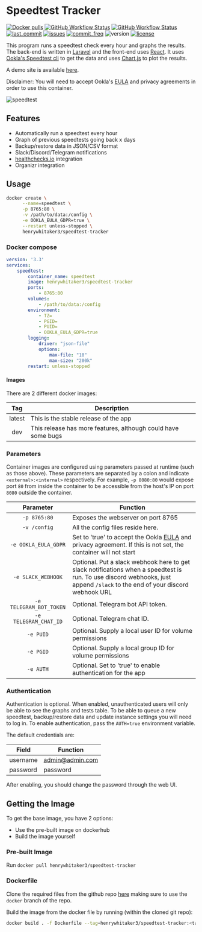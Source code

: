 # Speedtest Tracker

[![Docker pulls](https://img.shields.io/docker/pulls/henrywhitaker3/speedtest-tracker?style=flat-square)](https://hub.docker.com/r/henrywhitaker3/speedtest-tracker) [![GitHub Workflow Status](https://img.shields.io/github/workflow/status/henrywhitaker3/Speedtest-Tracker/Stable?label=master&logo=github&style=flat-square)](https://github.com/henrywhitaker3/Speedtest-Tracker/actions) [![GitHub Workflow Status](https://img.shields.io/github/workflow/status/henrywhitaker3/Speedtest-Tracker/Dev?label=dev&logo=github&style=flat-square)](https://github.com/henrywhitaker3/Speedtest-Tracker/actions) [![last_commit](https://img.shields.io/github/last-commit/henrywhitaker3/Speedtest-Tracker?style=flat-square)](https://github.com/henrywhitaker3/Speedtest-Tracker/commits) [![issues](https://img.shields.io/github/issues/henrywhitaker3/Speedtest-Tracker?style=flat-square)](https://github.com/henrywhitaker3/Speedtest-Tracker/issues) [![commit_freq](https://img.shields.io/github/commit-activity/m/henrywhitaker3/Speedtest-Tracker?style=flat-square)](https://github.com/henrywhitaker3/Speedtest-Tracker/commits) ![version](https://img.shields.io/badge/version-v1.10.3-success?style=flat-square) [![license](https://img.shields.io/github/license/henrywhitaker3/Speedtest-Tracker?style=flat-square)](https://github.com/henrywhitaker3/Speedtest-Tracker/blob/master/LICENSE)

This program runs a speedtest check every hour and graphs the results. The back-end is written in [Laravel](https://laravel.com/) and the front-end uses [React](https://reactjs.org/). It uses [Ookla's Speedtest cli](https://www.speedtest.net/apps/cli) to get the data and uses [Chart.js](https://www.chartjs.org/) to plot the results.

A demo site is available [here](https://speedtest.henrywhitaker.com).

Disclaimer: You will need to accept Ookla's [EULA](https://www.speedtest.net/about/eula) and privacy agreements in order to use this container.

![speedtest](https://user-images.githubusercontent.com/36062479/78822484-a82b8300-79ca-11ea-8525-fdeae496a0bd.gif)

## Features

- Automatically run a speedtest every hour
- Graph of previous speedtests going back x days
- Backup/restore data in JSON/CSV format
- Slack/Discord/Telegram notifications
- [healthchecks.io](https://healthchecks.io) integration
- Organizr integration

## Usage

```bash
docker create \
      --name=speedtest \
      -p 8765:80 \
      -v /path/to/data:/config \
      -e OOKLA_EULA_GDPR=true \
      --restart unless-stopped \
      henrywhitaker3/speedtest-tracker
```

### Docker compose

```yml
version: '3.3'
services:
    speedtest:
        container_name: speedtest
        image: henrywhitaker3/speedtest-tracker
        ports:
            - 8765:80
        volumes:
            - /path/to/data:/config
        environment:
            - TZ=
            - PGID=
            - PUID=
            - OOKLA_EULA_GDPR=true
        logging:
            driver: "json-file"
            options:
                max-file: "10"
                max-size: "200k"
        restart: unless-stopped
```

#### Images

There are 2 different docker images:

| Tag | Description |
| :----: | --- |
| latest | This is the stable release of the app |
| dev | This release has more features, although could have some bugs |

### Parameters

Container images are configured using parameters passed at runtime (such as those above). These parameters are separated by a colon and indicate `<external>:<internal>` respectively. For example, `-p 8080:80` would expose port `80` from inside the container to be accessible from the host's IP on port `8080` outside the container.

|     Parameter             |   Function    |
|     :----:                |   --- |
|     `-p 8765:80`          |   Exposes the webserver on port 8765  |
|     `-v /config`          |   All the config files reside here.   |
|     `-e OOKLA_EULA_GDPR`  |   Set to 'true' to accept the Ookla [EULA](https://www.speedtest.net/about/eula) and privacy agreement. If this is not set, the container will not start   |
|     `-e SLACK_WEBHOOK`    |   Optional. Put a slack webhook here to get slack notifications when a speedtest is run. To use discord webhooks, just append `/slack` to the end of your discord webhook URL   |
|     `-e TELEGRAM_BOT_TOKEN`    |   Optional. Telegram bot API token.   |
|     `-e TELEGRAM_CHAT_ID`    |   Optional. Telegram chat ID.   |
|     `-e PUID`             |   Optional. Supply a local user ID for volume permissions   |
|     `-e PGID`             |   Optional. Supply a local group ID for volume permissions  |
|     `-e AUTH`             |   Optional. Set to 'true' to enable authentication for the app |

### Authentication

Authentication is optional. When enabled, unauthenticated users will only be able to see the graphs and tests table. To be able to queue a new speedtest, backup/restore data and update instance settings you will need to log in. To enable authentication, pass the `AUTH=true` environment variable.

The default credentials are:

|   Field       |   Function        |
|   ---         |   ---             |
|   username    |   admin@admin.com |
|   password    |   password        |
    
After enabling, you should change the password through the web UI.

## Getting the Image

To get the base image, you have 2 options:

- Use the pre-built image on dockerhub
- Build the image yourself

### Pre-built Image

Run `docker pull henrywhitaker3/speedtest-tracker`

### Dockerfile

Clone the required files from the github repo [here](https://github.com/henrywhitaker3/Speedtest-Tracker/tree/docker) making sure to use the `docker` branch of the repo.

Build the image from the docker file by running (within the cloned git repo):

```bash
docker build . -f Dockerfile --tag=henrywhitaker3/speedtest-tracker:<tag>
```
